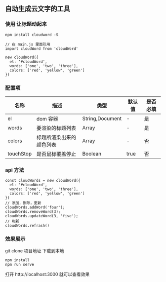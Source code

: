 ## 自动生成云文字的工具

### 使用 让标题动起来

    npm install cloudword -S
    
    // 在 main.js 里面引用
    import cloudWord from 'cloudWord'

    new cloudWord({
      el: '#cloudWord',
      words: ['one', 'two', 'three'],
      colors: ['red', 'yellow', 'green']
    })
### 配置项

|  名称 |      描述              |   类型          |   默认值   | 是否必填 |
|  ----     | ----                  |  ----           | ----  |----  |
|  el       |    dom 容器            | String,Document|  -        | 是 |
|  words    | 要渲染的标题列表        | Array          |  -       | 是 |
|  colors   | 标题所渲染出来的颜色列表 | Array          |  -       | 否 |
| touchStop | 是否鼠标覆盖停止        | Boolean       | true      | 否 | 

### api 方法

    const cloudWords = new cloudWord({
      el: '#cloudWord',
      words: ['one', 'two', 'three'],
      colors: ['red', 'yellow', 'green']
    })
    // 添加，删除，更新
    cloudWords.addWord('four');
    cloudWords.removeWord(3);
    cloudWords.updateWord(3, 'five');
    // 刷新
    cloudWords.refrash()

### 效果展示
git clone 项目地址 下载到本地
    
    npm install
    npm run serve

打开 http://localhost:3000 就可以查看效果 